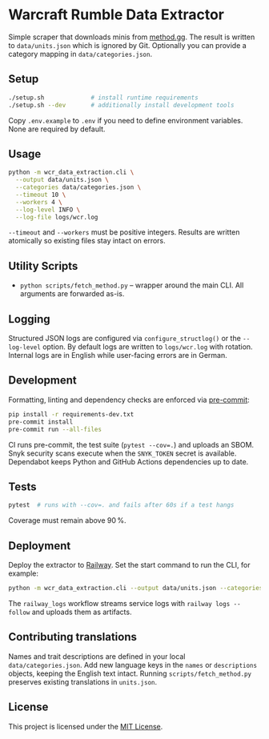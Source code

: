 # Warcraft Rumble Data Extractor

Simple scraper that downloads minis from [method.gg](https://www.method.gg/warcraft-rumble/minis). The result is written to `data/units.json` which is ignored by Git. Optionally you can provide a category mapping in `data/categories.json`.

## Setup

```bash
./setup.sh             # install runtime requirements
./setup.sh --dev       # additionally install development tools
```

Copy `.env.example` to `.env` if you need to define environment variables. None are required by default.

## Usage

```bash
python -m wcr_data_extraction.cli \
  --output data/units.json \
  --categories data/categories.json \
  --timeout 10 \
  --workers 4 \
  --log-level INFO \
  --log-file logs/wcr.log
```

`--timeout` and `--workers` must be positive integers. Results are written atomically so existing files stay intact on errors.

## Utility Scripts

- `python scripts/fetch_method.py` – wrapper around the main CLI. All arguments are forwarded as-is.

## Logging

Structured JSON logs are configured via `configure_structlog()` or the `--log-level` option. By default logs are written to `logs/wcr.log` with rotation. Internal logs are in English while user-facing errors are in German.

## Development

Formatting, linting and dependency checks are enforced via [pre-commit](https://pre-commit.com/):

```bash
pip install -r requirements-dev.txt
pre-commit install
pre-commit run --all-files
```

CI runs pre-commit, the test suite (`pytest --cov=.`) and uploads an SBOM. Snyk security scans execute when the `SNYK_TOKEN` secret is available. Dependabot keeps Python and GitHub Actions dependencies up to date.

## Tests

```bash
pytest  # runs with --cov=. and fails after 60s if a test hangs
```

Coverage must remain above 90 %.

## Deployment

Deploy the extractor to [Railway](https://railway.app/). Set the start command to run the CLI, for example:

```bash
python -m wcr_data_extraction.cli --output data/units.json --categories data/categories.json
```

The `railway_logs` workflow streams service logs with `railway logs --follow` and uploads them as artifacts.

## Contributing translations

Names and trait descriptions are defined in your local `data/categories.json`. Add new language keys in the `names` or `descriptions` objects, keeping the English text intact. Running `scripts/fetch_method.py` preserves existing translations in `units.json`.

## License

This project is licensed under the [MIT License](LICENSE).
